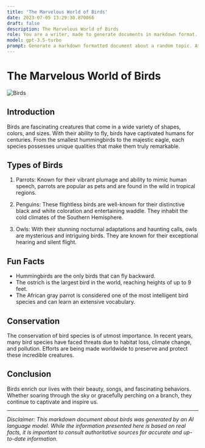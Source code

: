 ```yaml
---
title: 'The Marvelous World of Birds'
date: 2023-07-05 13:29:30.870066
draft: false
description: The Marvelous World of Birds
role: You are a writer, made to generate documents in markdown format. It is very important that all of the documents you generate are in valid markdown format.
model: gpt-3.5-turbo
prompt: Generate a markdown formatted document about a random topic. At the bottom, include a disclaimer explaining that the document was generated by you. The first line of the document should be the title. Make sure that the entire document is in proper markdown format, using a mix of various tags to make the document visually appealing.
---
```


# The Marvelous World of Birds

![Birds](https://images.unsplash.com/photo-1481290450184-3b84aca5d63f?ixlib=rb-1.2.1&auto=format&fit=crop&w=1350&q=80)

## Introduction

Birds are fascinating creatures that come in a wide variety of shapes, colors, and sizes. With their ability to fly, birds have captivated humans for centuries. From the smallest hummingbirds to the majestic eagle, each species possesses unique qualities that make them truly remarkable.

## Types of Birds

1. Parrots: Known for their vibrant plumage and ability to mimic human speech, parrots are popular as pets and are found in the wild in tropical regions.

2. Penguins: These flightless birds are well-known for their distinctive black and white coloration and entertaining waddle. They inhabit the cold climates of the Southern Hemisphere.

3. Owls: With their stunning nocturnal adaptations and haunting calls, owls are mysterious and intriguing birds. They are known for their exceptional hearing and silent flight.

## Fun Facts

- Hummingbirds are the only birds that can fly backward.
- The ostrich is the largest bird in the world, reaching heights of up to 9 feet.
- The African gray parrot is considered one of the most intelligent bird species and can learn an extensive vocabulary.

## Conservation

The conservation of bird species is of utmost importance. In recent years, many bird species have faced threats due to habitat loss, climate change, and pollution. Efforts are being made worldwide to preserve and protect these incredible creatures.

## Conclusion

Birds enrich our lives with their beauty, songs, and fascinating behaviors. Whether soaring through the sky or gracefully perching on a branch, they continue to captivate and inspire us.

---

*Disclaimer: This markdown document about birds was generated by an AI language model. While the information presented here is based on real facts, it is important to consult authoritative sources for accurate and up-to-date information.*